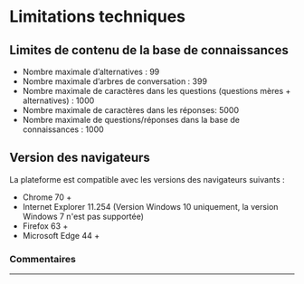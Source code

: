 # Limitations techniques

## Limites de contenu de la base de connaissances

* Nombre maximale d’alternatives : 99
* Nombre maximale d’arbres de conversation : 399
* Nombre maximale de caractères dans les questions (questions mères + alternatives) : 1000
* Nombre maximale de caractères dans les réponses: 5000
* Nombre maximale de questions/réponses dans la base de connaissances : 1000


## Version des navigateurs

La plateforme est compatible avec les versions des navigateurs suivants :

* Chrome 70 +
* Internet Explorer 11.254 (Version Windows 10 uniquement, la version Windows 7 n'est pas supportée)
* Firefox 63 +
* Microsoft Edge 44 +




### Commentaires
---

<Commentaire />
